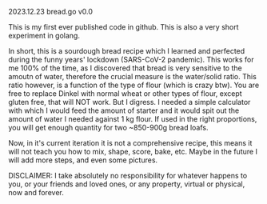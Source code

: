 2023.12.23 bread.go v0.0

This is my first ever published code in github. This is also a very short experiment in golang.

In short, this is a sourdough bread recipe which I learned and perfected during the funny years' lockdown (SARS-CoV-2 pandemic). This works for me 100% of the time, as I discovered that bread is very sensitive to the amoutn of water, therefore the crucial measure is the water/solid ratio. This ratio however, is a function of the type of flour (which is crazy btw). You are free to replace Dinkel with normal wheat or other types of flour, except gluten free, that will NOT work. But I digress. I needed a simple calculator with which I would feed the amount of starter and it would spit out the amount of water I needed against 1 kg flour. If used in the right proportions, you will get enough quantity for two ~850-900g bread loafs.

Now, in it's current iteration it is not a comprehensive recipe, this means it will not teach you how to mix, shape, score, bake, etc. Maybe in the future I will add more steps, and even some pictures.

DISCLAIMER: I take absolutely no responsibility for whatever happens to you, or your friends and loved ones, or any property, virtual or physical, now and forever.
